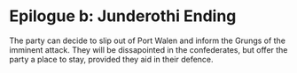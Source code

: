 # Epilogue b: Junderothi Ending

The party can decide to slip out of Port Walen and inform the Grungs of the
imminent attack. They will be dissapointed in the confederates, but offer the
party a place to stay, provided they aid in their defence.
